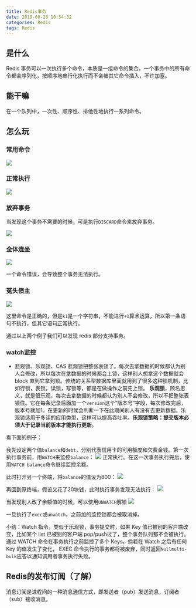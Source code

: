 ```yaml
---
title: Redis事务
date: 2019-08-28 10:54:32
categories: Redis
tags: Redis
---
```


## 是什么

Redis 事务可以一次执行多个命令，本质是一组命令的集合。一个事务中的所有命令都会序列化，按顺序地串行化执行而不会被其它命令插入，不许加塞。

## 能干嘛

在一个队列中，一次性、顺序性、排他性地执行一系列命令。

## 怎么玩

### 常用命令

![](https://markdown-1259486229.cos.ap-shanghai.myqcloud.com/37.redis%E5%B8%B8%E7%94%A8%E5%91%BD%E4%BB%A4.png)

### 正常执行

![](https://markdown-1259486229.cos.ap-shanghai.myqcloud.com/38.%E6%AD%A3%E5%B8%B8%E6%89%A7%E8%A1%8C%E4%BA%8B%E5%8A%A1.png)

### 放弃事务

当发现这个事务不需要的时候，可是执行`DISCARD`命令来放弃事务。

![](https://markdown-1259486229.cos.ap-shanghai.myqcloud.com/39.%E6%94%BE%E5%BC%83%E4%BA%8B%E5%8A%A1.png)

### 全体连坐

![](https://markdown-1259486229.cos.ap-shanghai.myqcloud.com/40.%E5%85%A8%E4%BD%93%E8%BF%9E%E5%9D%90.png)

一个命令错误，会导致整个事务无法执行。

### 冤头债主

![](https://markdown-1259486229.cos.ap-shanghai.myqcloud.com/41.%E5%8F%AA%E6%89%A7%E8%A1%8C%E6%AD%A3%E5%B8%B8%E7%9A%84%E5%91%BD%E4%BB%A4.png)

这里命令是正确的，但是`k1`是一个字符串，不能进行`+1`算术运算，所以第一条语句不执行，但其它语句正常执行。

通过以上两个例子我们可以发现 redis 部分支持事务。

### watch监控

- 悲观锁、乐观锁、CAS
  悲观锁把整张表锁了。每次去拿数据的时候都认为别人会修改，所以每次在拿数据的时候都会上锁，这样别人想拿这个数据就会 block 直到它拿到锁。传统的关系型数据库里面就用到了很多这种锁机制，比如行锁，表锁，读锁，写锁等，都是在做操作之前先上锁。
  **乐观锁**，顾名思义，就是很乐观，每次去拿数据的时候都认为别人不会修改，所以不把整张表锁住。它在每条记录后面加一个`version`这个“版本号”字段，每次修改完后，版本号就加1。在更新的时候会判断一下在此期间别人有没有去更新数据。乐观锁适用于多读的应用类型，这样可以提高吞吐率。**乐观锁策略：提交版本必须大于记录当前版本才能执行更新**。

看下面的例子：

我先设定两个值`balance`和`debt`，分别代表信用卡的可用额度和欠费金钱。第一次执行事务前，用`WATCH`来监控`balance`：
![](https://markdown-1259486229.cos.ap-shanghai.myqcloud.com/42.%E7%AC%AC%E4%B8%80%E6%AC%A1%E6%AD%A3%E5%B8%B8%E6%89%A7%E8%A1%8C%E4%BA%8B%E5%8A%A1%E5%90%8Ewatch.png)
正常执行。在这一次事务执行完后，使用`WATCH balance`命令继续监控余额。

此时打开另一个终端，将`balance`的值设为800：
![](https://markdown-1259486229.cos.ap-shanghai.myqcloud.com/43.%E5%8F%A6%E4%B8%80%E4%B8%AA%E7%BB%88%E7%AB%AF%E4%BF%AE%E6%94%B9%E4%BD%99%E9%A2%9D%E7%9A%84%E5%80%BC.png)

再回到原终端，假设又花了20块钱，此时执行事务发现无法执行：
![](https://markdown-1259486229.cos.ap-shanghai.myqcloud.com/44.%E5%8E%9F%E7%BB%88%E7%AB%AF%E6%97%A0%E6%B3%95%E6%AD%A3%E5%B8%B8%E6%89%A7%E8%A1%8C%E4%BA%8B%E5%8A%A1.png)

当发现别人改了余额值的时候，可以使用`UNWATCH`解锁
![](https://markdown-1259486229.cos.ap-shanghai.myqcloud.com/45.unwatch%E5%91%BD%E4%BB%A4.png)

一旦执行了`exec`或`unwatch`，之前加的监控锁都会被取消掉。

小结：Watch 指令，类似于乐观锁，事务提交时，如果 Key 值已被别的客户端改变，比如某个 list 已被别的客户端 pop/push过了，整个事务队列都不会被执行。通过 WATCH 命令在事务执行之前监控了多个 Keys，倘若在 Watch 之后有任何 Key 的值发生了变化， EXEC 命令执行的事务都将被废弃，同时返回`Nullmulti-bulk`应答以通知调用者事务执行失败。

## Redis的发布订阅（了解）

消息订阅是进程间的一种消息通信方式，即发送者（pub）发送消息，订阅者（sub）接收消息。